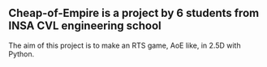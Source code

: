 Cheap-of-Empire is a project by 6 students from INSA CVL engineering school
-----

The aim of this project is to make an RTS game, AoE like, in 2.5D with Python.
